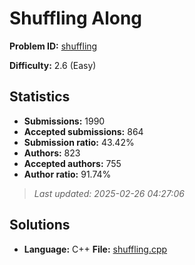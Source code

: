 # Shuffling Along

**Problem ID:** [shuffling](https://open.kattis.com/problems/shuffling)

**Difficulty:** 2.6 (Easy)

## Statistics

- **Submissions:** 1990
- **Accepted submissions:** 864
- **Submission ratio:** 43.42%
- **Authors:** 823
- **Accepted authors:** 755
- **Author ratio:** 91.74%

> *Last updated: 2025-02-26 04:27:06*

## Solutions

- **Language:** C++
  **File:** [shuffling.cpp](./shuffling.cpp)
